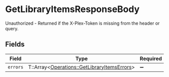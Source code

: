 # GetLibraryItemsResponseBody

Unauthorized - Returned if the X-Plex-Token is missing from the header or query.


## Fields

| Field                                                                                           | Type                                                                                            | Required                                                                                        | Description                                                                                     |
| ----------------------------------------------------------------------------------------------- | ----------------------------------------------------------------------------------------------- | ----------------------------------------------------------------------------------------------- | ----------------------------------------------------------------------------------------------- |
| `errors`                                                                                        | T::Array<[Operations::GetLibraryItemsErrors](../../models/operations/getlibraryitemserrors.md)> | :heavy_minus_sign:                                                                              | N/A                                                                                             |
